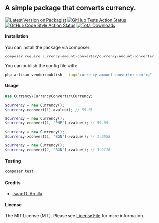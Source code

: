 ## A simple package that converts currency.

[![Latest Version on Packagist](https://img.shields.io/packagist/v/currency-amount-converter/currency-amount-converter.svg?style=flat-square)](https://packagist.org/packages/currency-amount-converter/currency-amount-converter)
[![GitHub Tests Action Status](https://img.shields.io/github/actions/workflow/status/currency-amount-converter/currency-amount-converter/run-tests.yml?branch=main&label=tests&style=flat-square)](https://github.com/currency-amount-converter/currency-amount-converter/actions?query=workflow%3Arun-tests+branch%3Amain)
[![GitHub Code Style Action Status](https://img.shields.io/github/actions/workflow/status/currency-amount-converter/currency-amount-converter/fix-php-code-style-issues.yml?branch=main&label=code%20style&style=flat-square)](https://github.com/currency-amount-converter/currency-amount-converter/actions?query=workflow%3A"Fix+PHP+code+style+issues"+branch%3Amain)
[![Total Downloads](https://img.shields.io/packagist/dt/currency-amount-converter/currency-amount-converter.svg?style=flat-square)](https://packagist.org/packages/currency-amount-converter/currency-amount-converter)

#### Installation

You can install the package via composer:

```bash
composer require currency-amount-converter/currency-amount-converter
```

You can publish the config file with:

```bash
php artisan vendor:publish --tag="currency-amount-converter-config"
```

#### Usage

```php
use Currency\CurrencyConverter\Currency;

$currency = new Currency();
$currency->convert(1)->value(); // 59.05

$currency = new Currency();
$currency->convert(1, 'PHP')->value(); // 59.05

$currency = new Currency();
$currency->convert(1, 'BGN')->value(); // 1.9558

$currency = new Currency();
$currency->convert(2, 'BGN')->value(); // 3.9116
```

#### Testing

```bash
composer test
```

#### Credits

- [Isaac D. Arcilla](https://github.com/isaacdarcilla)

#### License

The MIT License (MIT). Please see [License File](LICENSE.md) for more information.
